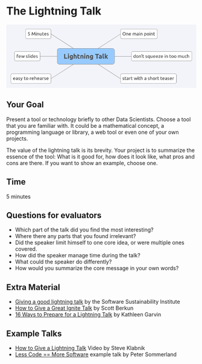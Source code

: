 
# The Lightning Talk

![](lightning_talk.png)

## Your Goal

Present a tool or technology briefly to other Data Scientists. Choose a tool that you are familiar with. It could be a mathematical concept, a programming language or library, a web tool or even one of your own projects.

The value of the lightning talk is its brevity. Your project is to summarize the essence of the tool: What is it good for, how does it look like, what pros and cons are there. If you want to show an example, choose one.


## Time

5 minutes

## Questions for evaluators

* Which part of the talk did you find the most interesting?
* Where there any parts that you found irrelevant?
* Did the speaker limit himself to one core idea, or were multiple ones covered.
* How did the speaker manage time during the talk?
* What could the speaker do differently?
* How would you summarize the core message in your own words?

## Extra Material

* [Giving a good lightning talk](https://www.software.ac.uk/home/cw11/giving-good-lightning-talk) by the Software Sustainability Institute
* [How to Give a Great Ignite Talk](http://scottberkun.com/2009/how-to-give-a-great-ignite-talk/) by Scott Berkun
* [16 Ways to Prepare for a Lightning Talk](https://www.semrush.com/blog/16-ways-to-prepare-for-a-lightning-talk/) by Kathleen Garvin

## Example Talks

* [How to Give a Lightning Talk](https://vimeo.com/57965823) Video by Steve Klabnik
* [Less Code == More Software](https://www.youtube.com/watch?v=XLsZkA77h8c) example talk by Peter Sommerland
